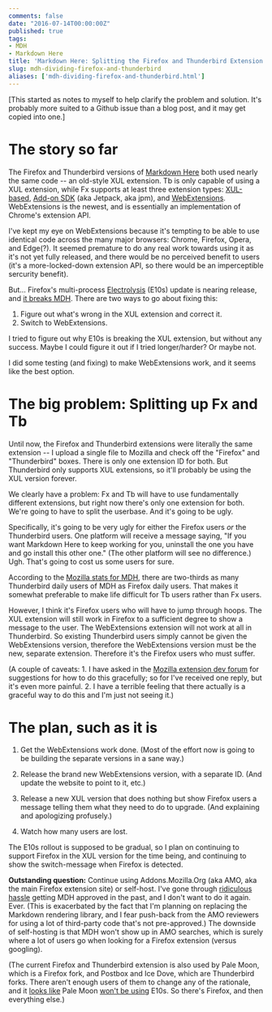 ```yaml
---
comments: false
date: "2016-07-14T00:00:00Z"
published: true
tags:
- MDH
- Markdown Here
title: 'Markdown Here: Splitting the Firefox and Thunderbird Extension'
slug: mdh-dividing-firefox-and-thunderbird
aliases: ['mdh-dividing-firefox-and-thunderbird.html']
---
```


[This started as notes to myself to help clarify the problem and solution. It's probably more suited to a Github issue than a blog post, and it may get copied into one.]

# The story so far

The Firefox and Thunderbird versions of [Markdown Here](https://markdown-here.com/) both used nearly the same code -- an old-style XUL extension. Tb is only capable of using a XUL extension, while Fx supports at least three extension types: [XUL-based](https://developer.mozilla.org/en-US/Add-ons/Overlay_Extensions/XUL_School), [Add-on SDK](https://developer.mozilla.org/en-US/Add-ons/SDK) (aka Jetpack, aka jpm), and [WebExtensions](https://developer.mozilla.org/en-US/Add-ons/WebExtensions). WebExtensions is the newest, and is essentially an implementation of Chrome's extension API.

I've kept my eye on WebExtensions because it's tempting to be able to use identical code across the many major browsers: Chrome, Firefox, Opera, and Edge(?). It seemed premature to do any real work towards using it as it's not yet fully released, and there would be no perceived benefit to users (it's a more-locked-down extension API, so there would be an imperceptible sercurity benefit).

But... Firefox's multi-process [Electrolysis](https://wiki.mozilla.org/Electrolysis) (E10s) update is nearing release, and [it breaks MDH](https://github.com/adam-p/markdown-here/issues/207). There are two ways to go about fixing this:
1. Figure out what's wrong in the XUL extension and correct it.
2. Switch to WebExtensions.

I tried to figure out why E10s is breaking the XUL extension, but without any success. Maybe I could figure it out if I tried longer/harder? Or maybe not.

I did some testing (and fixing) to make WebExtensions work, and it seems like the best option.

# The big problem: Splitting up Fx and Tb

Until now, the Firefox and Thunderbird extensions were literally the same extension -- I upload a single file to Mozilla and check off the "Firefox" and "Thunderbird" boxes. There is only one extension ID for both. But Thunderbird only supports XUL extensions, so it'll probably be using the XUL version forever.

We clearly have a problem: Fx and Tb will have to use fundamentally different extensions, but right now there's only one extension for both. We're going to have to split the userbase. And it's going to be ugly.

Specifically, it's going to be very ugly for either the Firefox users *or* the Thunderbird users. One platform will receive a message saying, "If you want Markdown Here to keep working for you, uninstall the one you have and go install this other one." (The other platform will see no difference.) Ugh. That's going to cost us some users for sure.

According to the [Mozilla stats for MDH](https://addons.mozilla.org/en-US/firefox/addon/markdown-here/statistics/usage/applications/?last=30), there are two-thirds as many Thunderbird daily users of MDH as Firefox daily users. That makes it somewhat preferable to make life difficult for Tb users rather than Fx users.

However, I think it's Firefox users who will have to jump through hoops. The XUL extension will still work in Firefox to a sufficient degree to show a message to the user. The WebExtensions extension will not work at all in Thunderbird. So existing Thunderbird users simply cannot be given the WebExtensions version, therefore the WebExtensions version must be the new, separate extension. Therefore it's the Firefox users who must suffer.

(A couple of caveats: 1. I have asked in the [Mozilla extension dev forum](https://discourse.mozilla-community.org/t/best-way-to-split-thunderbird-and-firefox-users-because-webextensions/9717) for suggestions for how to do this gracefully; so for I've received one reply, but it's even more painful. 2. I have a terrible feeling that there actually is a graceful way to do this and I'm just not seeing it.)

# The plan, such as it is

1. Get the WebExtensions work done. (Most of the effort now is going to be building the separate versions in a sane way.)

2. Release the brand new WebExtensions version, with a separate ID. (And update the website to point to it, etc.)

3. Release a new XUL version that does nothing but show Firefox users a message telling them what they need to do to upgrade. (And explaining and apologizing profusely.)

4. Watch how many users are lost.

The E10s rollout is supposed to be gradual, so I plan on continuing to support Firefox in the XUL version for the time being, and continuing to show the switch-message when Firefox is detected.

**Outstanding question:** Continue using Addons.Mozilla.Org (aka AMO, aka the main Firefox extension site) or self-host. I've gone through [ridiculous hassle](https://github.com/adam-p/markdown-here/issues/21) getting MDH approved in the past, and I don't want to do it again. Ever. (This is exacerbated by the fact that I'm planning on replacing the Markdown rendering library, and I fear push-back from the AMO reviewers for using a lot of third-party code that's not pre-approved.) The downside of self-hosting is that MDH won't show up in AMO searches, which is surely where a lot of users go when looking for a Firefox extension (versus googling).

(The current Firefox and Thunderbird extension is also used by Pale Moon, which is a Firefox fork, and Postbox and Ice Dove, which are Thunderbird forks. There aren't enough users of them to change any of the rationale, and it [looks like](https://forum.palemoon.org/viewtopic.php?t=6660) Pale Moon [won't be using](https://forum.palemoon.org/viewtopic.php?t=12216) E10s. So there's Firefox, and then everything else.)
